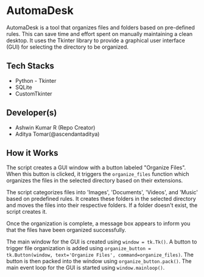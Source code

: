 # AutomaDesk

AutomaDesk is a tool that organizes files and folders based on pre-defined rules. This can save time and effort spent on manually maintaining a clean desktop. It uses the Tkinter library to provide a graphical user interface (GUI) for selecting the directory to be organized.

## Tech Stacks

- Python - Tkinter
- SQLite
- CustomTkinter

## Developer(s)

- Ashwin Kumar R (Repo Creator)
- Aditya Tomar(@ascendantaditya)

## How it Works

The script creates a GUI window with a button labeled "Organize Files". When this button is clicked, it triggers the `organize_files` function which organizes the files in the selected directory based on their extensions.

The script categorizes files into 'Images', 'Documents', 'Videos', and 'Music' based on predefined rules. It creates these folders in the selected directory and moves the files into their respective folders. If a folder doesn't exist, the script creates it.

Once the organization is complete, a message box appears to inform you that the files have been organized successfully.

The main window for the GUI is created using `window = tk.Tk()`. A button to trigger file organization is added using `organize_button = tk.Button(window, text='Organize Files', command=organize_files)`. The button is then packed into the window using `organize_button.pack()`. The main event loop for the GUI is started using `window.mainloop()`.
